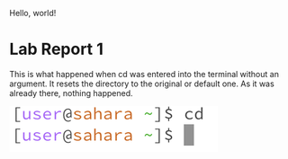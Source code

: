 Hello, world!

# Lab Report 1

This is what happened when cd was entered into the terminal without an argument. It resets the directory to the original or default one. As it was already there, nothing happened.


![Image](CD_w_no_arg.png)

